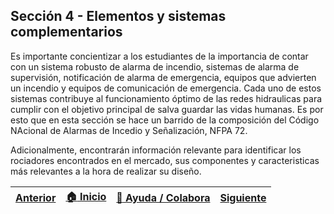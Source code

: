 ## Sección 4 - Elementos y sistemas complementarios 

Es importante concientizar a los estudiantes de la importancia de contar con un sistema robusto de alarma de incendio, sistemas de alarma de supervisión, notificación de alarma de emergencia, equipos que advierten un incendio y equipos de comunicación de emergencia. Cada uno de estos sistemas contribuye al funcionamiento óptimo de las redes hidraulicas para cumplir con el objetivo principal de salva guardar las vidas humanas. Es por esto que en esta sección se hace un barrido de la composición del Código NAcional de Alarmas de Incedio y Señalización, NFPA 72. 

Adicionalmente, encontrarán información relevante para identificar los rociadores encontrados en el mercado, sus componentes y caracteristicas más relevantes a la hora de realizar su diseño. 

| [Anterior](../Section03/NFPA2001) | [:house: Inicio](../README.md) | [:beginner: Ayuda / Colabora](https://github.com/Andrealvch/C.RCI/discussions/1) | [Siguiente](Rociadores) |
|--------------------------|--------------------------------|----------------------------------------------------------------------------------------------------|---------------------------|
